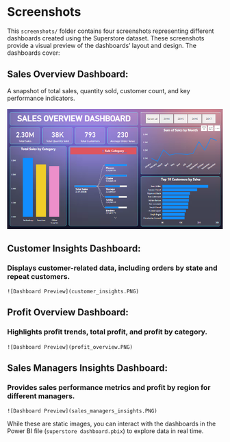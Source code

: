 # Screenshots
This `screenshots/` folder contains four screenshots representing different dashboards created using the Superstore dataset. These screenshots provide a visual preview of the dashboards’ layout and design. The dashboards cover:

## Sales Overview Dashboard: 
A snapshot of total sales, quantity sold, customer count, and key performance indicators.<br><br>
    ![Sales Overview Dashboard](sales_overview.PNG)
## **Customer Insights Dashboard**: 
### Displays customer-related data, including orders by state and repeat customers.
    ![Dashboard Preview](customer_insights.PNG)
## **Profit Overview Dashboard**: 
### Highlights profit trends, total profit, and profit by category.
    ![Dashboard Preview](profit_overview.PNG)
## **Sales Managers Insights Dashboard**: 
### Provides sales performance metrics and profit by region for different managers.
    ![Dashboard Preview](sales_managers_insights.PNG)
While these are static images, you can interact with the dashboards in the Power BI file (`superstore dashboard.pbix`) to explore data in real time.

